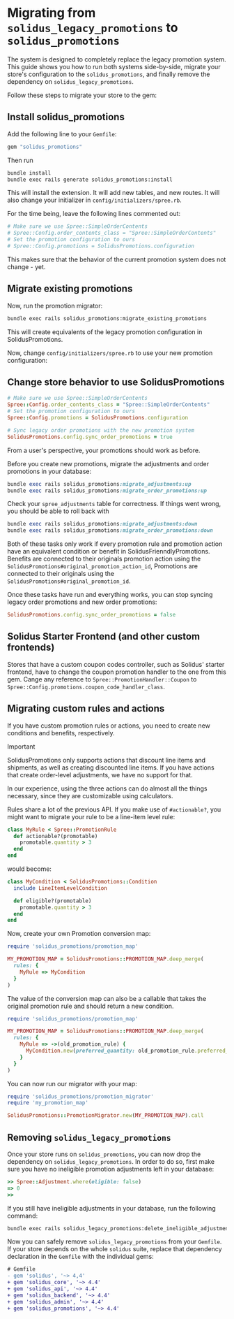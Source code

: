 # Migrating from `solidus_legacy_promotions` to `solidus_promotions`

The system is designed to completely replace the legacy promotion system. This guide shows you how
to run both systems side-by-side, migrate your store's configuration to the `solidus_promotions`, and
finally remove the dependency on `solidus_legacy_promotions`.

Follow these steps to migrate your store to the gem:

## Install solidus_promotions

Add the following line to your `Gemfile`:

```rb
gem "solidus_promotions"
```

Then run

```sh
bundle install
bundle exec rails generate solidus_promotions:install
```

This will install the extension. It will add new tables, and new routes. It will also change your initializer in `config/initializers/spree.rb`.

For the time being, leave the following lines commented out:

```rb
# Make sure we use Spree::SimpleOrderContents
# Spree::Config.order_contents_class = "Spree::SimpleOrderContents"
# Set the promotion configuration to ours
# Spree::Config.promotions = SolidusPromotions.configuration
```

This makes sure that the behavior of the current promotion system does not change - yet.

## Migrate existing promotions

Now, run the promotion migrator:

```sh
bundle exec rails solidus_promotions:migrate_existing_promotions
```

This will create equivalents of the legacy promotion configuration in SolidusPromotions.

Now, change `config/initializers/spree.rb` to use your new promotion configuration:

## Change store behavior to use SolidusPromotions

```rb
# Make sure we use Spree::SimpleOrderContents
Spree::Config.order_contents_class = "Spree::SimpleOrderContents"
# Set the promotion configuration to ours
Spree::Config.promotions = SolidusPromotions.configuration

# Sync legacy order promotions with the new promotion system
SolidusPromotions.config.sync_order_promotions = true
```

From a user's perspective, your promotions should work as before.

Before you create new promotions, migrate the adjustments and order promotions in your database:

```rb
bundle exec rails solidus_promotions:migrate_adjustments:up
bundle exec rails solidus_promotions:migrate_order_promotions:up

```

Check your `spree_adjustments` table for correctness. If things went wrong, you should be able to roll back with

```rb
bundle exec rails solidus_promotions:migrate_adjustments:down
bundle exec rails solidus_promotions:migrate_order_promotions:down
```

Both of these tasks only work if every promotion rule and promotion action have an equivalent condition or benefit in SolidusFrienndlyPromotions. Benefits are connected to their originals promotion action using the `SolidusPromotions#original_promotion_action_id`, Promotions are connected to their originals using the  `SolidusPromotions#original_promotion_id`.

Once these tasks have run and everything works, you can stop syncing legacy order promotions and new order promotions:

```rb
SolidusPromotions.config.sync_order_promotions = false
```

## Solidus Starter Frontend (and other custom frontends)

Stores that have a custom coupon codes controller, such as Solidus' starter frontend, have to change the coupon promotion handler to the one from this gem. Cange any reference to `Spree::PromotionHandler::Coupon` to `Spree::Config.promotions.coupon_code_handler_class`.

## Migrating custom rules and actions

If you have custom promotion rules or actions, you need to create new conditions and benefits, respectively.

> [!IMPORTANT]
> SolidusPromotions only supports actions that discount line items and shipments, as well as creating discounted line items. If you have actions that create order-level adjustments, we have no support for that.

In our experience, using the three actions can do almost all the things necessary, since they are customizable using calculators.

Rules share a lot of the previous API. If you make use of `#actionable?`, you might want to migrate your rule to be a line-item level rule:

```rb
class MyRule < Spree::PromotionRule
  def actionable?(promotable)
    promotable.quantity > 3
  end
end
```

would become:

```rb
class MyCondition < SolidusPromotions::Condition
  include LineItemLevelCondition

  def eligible?(promotable)
    promotable.quantity > 3
  end
end
```

Now, create your own Promotion conversion map:

```rb
require 'solidus_promotions/promotion_map'

MY_PROMOTION_MAP = SolidusPromotions::PROMOTION_MAP.deep_merge(
  rules: {
    MyRule => MyCondition
  }
)
```

The value of the conversion map can also be a callable that takes the original promotion rule and should return a new condition.

```rb
require 'solidus_promotions/promotion_map'

MY_PROMOTION_MAP = SolidusPromotions::PROMOTION_MAP.deep_merge(
  rules: {
    MyRule => ->(old_promotion_rule) {
      MyCondition.new(preferred_quantity: old_promotion_rule.preferred_count)
    }
  }
)
```

You can now run our migrator with your map:

```rb
require 'solidus_promotions/promotion_migrator'
require 'my_promotion_map'

SolidusPromotions::PromotionMigrator.new(MY_PROMOTION_MAP).call
```

## Removing `solidus_legacy_promotions`

Once your store runs on `solidus_promotions`, you can now drop the dependency on `solidus_legacy_promotions`.
In order to do so, first make sure you have no ineligible promotion adjustments left in your database:

```rb
>> Spree::Adjustment.where(eligible: false)
=> 0
>>
```

If you still have ineligible adjustments in your database, run the following command:

```sh
bundle exec rails solidus_legacy_promotions:delete_ineligible_adjustments
```

Now you can safely remove `solidus_legacy_promotions` from your `Gemfile`. If your store depends on the whole `solidus` suite,
replace that dependency declaration in the `Gemfile` with the individual gems:

```diff
# Gemfile
- gem 'solidus', '~> 4,4'
+ gem 'solidus_core', '~> 4.4'
+ gem 'solidus_api', '~> 4.4'
+ gem 'solidus_backend', '~> 4.4'
+ gem 'solidus_admin', '~> 4.4'
+ gem 'solidus_promotions', '~> 4.4'
```
